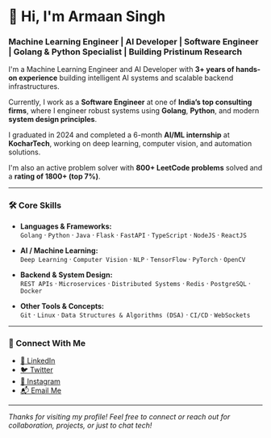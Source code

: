 # 👋 Hi, I'm Armaan Singh

### Machine Learning Engineer | AI Developer | Software Engineer | Golang & Python Specialist | Building Pristinum Research

I'm a Machine Learning Engineer and AI Developer with **3+ years of hands-on experience** building intelligent AI systems and scalable backend infrastructures.

Currently, I work as a **Software Engineer** at one of **India’s top consulting firms**, where I engineer robust systems using **Golang**, **Python**, and modern **system design principles**.

I graduated in 2024 and completed a 6-month **AI/ML internship** at **KocharTech**, working on deep learning, computer vision, and automation solutions.

I'm also an active problem solver with **800+ LeetCode problems** solved and a **rating of 1800+ (top 7%)**.

---

### 🛠️ Core Skills

- **Languages & Frameworks:**  
  `Golang` · `Python` · `Java` · `Flask` · `FastAPI` · `TypeScript` · `NodeJS` · `ReactJS` 
  
- **AI / Machine Learning:**  
  `Deep Learning` · `Computer Vision` · `NLP` · `TensorFlow` · `PyTorch` · `OpenCV`
  
- **Backend & System Design:**  
  `REST APIs` · `Microservices` · `Distributed Systems` · `Redis` · `PostgreSQL` · `Docker`
  
- **Other Tools & Concepts:**  
  `Git` · `Linux` · `Data Structures & Algorithms (DSA)` · `CI/CD` · `WebSockets`

---

### 📱 Connect With Me

- [👔 LinkedIn](https://www.linkedin.com/in/armaanaura)
- [🐦 Twitter](https://twitter.com/armaanaura)
- [📸 Instagram](https://www.instagram.com/armaanaura)
- [📬 Email Me](mailto:armaanaura@outlook.com)

---

_Thanks for visiting my profile! Feel free to connect or reach out for collaboration, projects, or just to chat tech!_
